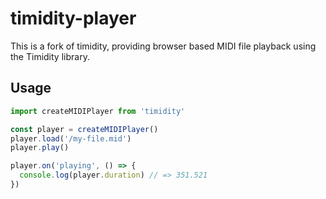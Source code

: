 # timidity-player

This is a fork of timidity, providing browser based MIDI file playback using the Timidity library.

## Usage

```js
import createMIDIPlayer from 'timidity'

const player = createMIDIPlayer()
player.load('/my-file.mid')
player.play()

player.on('playing', () => {
  console.log(player.duration) // => 351.521
})
```
